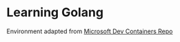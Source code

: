 # Learning Golang

Environment adapted from [Microsoft Dev Containers Repo](https://github.com/devcontainers/images/tree/main/src/go)
